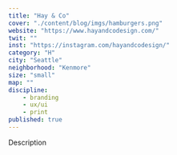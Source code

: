 ```yaml
---
title: "Hay & Co"
cover: "./content/blog/imgs/hamburgers.png"
website: "https://www.hayandcodesign.com/"
twit: ""
inst: "https://instagram.com/hayandcodesign/"
category: "H"
city: "Seattle"
neighborhood: "Kenmore"
size: "small"
map: ""
discipline:
    - branding
    - ux/ui
    - print
published: true
---
```


Description
